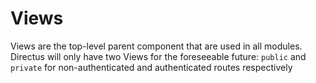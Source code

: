 # Views

Views are the top-level parent component that are used in all modules. Directus will only have two Views for the foreseeable future: `public` and `private` for non-authenticated and authenticated routes respectively
